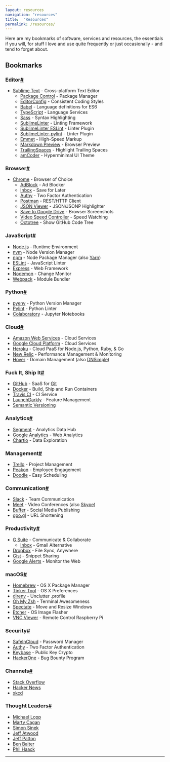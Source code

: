 ```yaml
---
layout: resources
navigation: "resources"
title:  "Resources"
permalink: /resources/
---
```


Here are my bookmarks of software, services and resources, the essentials if you will, for stuff I love and use quite frequently or just occasionally - and tend to forget about.

<h2 id="bookmarks">Bookmarks</h2>

<div class="resources">
  <div class="wrapper">
    <h3 id="editor" class="has-permalink">Editor<a class="permalink" title="Permalink" href="#editor">#</a></h3>
    <ul>
      <li><a target="_blank" href="http://www.sublimetext.com/">Sublime Text</a> - Cross-platform Text Editor
        <ul>
          <li><a target="_blank" href="https://packagecontrol.io/">Package Control</a> - Package Manager</li>
          <li><a target="_blank" href="https://packagecontrol.io/packages/EditorConfig">EditorConfig</a> - Consistent Coding Styles</li>
          <li><a target="_blank" href="https://packagecontrol.io/packages/Babel">Babel</a> - Language definitions for ES6</li>
          <li><a target="_blank" href="https://packagecontrol.io/packages/TypeScript">TypeScript</a> - Language Services</li>
          <li><a target="_blank" href="https://packagecontrol.io/packages/Sass">Sass</a> - Syntax Highlighting</li>
          <li><a target="_blank" href="https://packagecontrol.io/packages/SublimeLinter">SublimeLinter</a> - Linting Framework</li>
          <li><a target="_blank" href="https://packagecontrol.io/packages/SublimeLinter-contrib-eslint">SublimeLinter ESLint</a> - Linter Plugin</li>
          <li><a target="_blank" href="https://packagecontrol.io/packages/SublimeLinter-pylint">Sublime​Linter-pylint</a> - Linter Plugin</li>
          <li><a target="_blank" href="https://packagecontrol.io/packages/Emmet">Emmet</a> - High-Speed Markup</li>
          <li><a target="_blank" href="https://packagecontrol.io/packages/Markdown%20Preview">Markdown Preview</a> - Browser Preview</li>
          <li><a target="_blank" href="https://packagecontrol.io/packages/TrailingSpaces">Trailing​Spaces</a> - Highlight Trailing Spaces</li>
          <li><a target="_blank" href="https://packagecontrol.io/packages/Theme%20-%20amCoder">am​Coder</a> - Hyperminimal UI Theme</li>
        </ul>
      </li>
    </ul>
  </div>
  <div class="wrapper">
    <h3 id="browser" class="has-permalink">Browser<a class="permalink" title="Permalink" href="#browser">#</a></h3>
    <ul>
      <li><a target="_blank" href="https://www.google.com/chrome/browser/">Chrome</a> - Browser of Choice
        <ul>
          <li><a target="_blank" href="https://chrome.google.com/webstore/detail/adblock/gighmmpiobklfepjocnamgkkbiglidom">AdBlock</a> - Ad Blocker</li>
          <li><a target="_blank" href="https://chrome.google.com/webstore/detail/inbox-by-gmail/gkljgfmjocfalijkgoogmfffkhmkbgol">Inbox</a> - Save for Later</li>
          <li><a target="_blank" href="https://chrome.google.com/webstore/detail/authy/gaedmjdfmmahhbjefcbgaolhhanlaolb">Authy</a> - Two Factor Authentication</li>
          <li><a target="_blank" href="https://chrome.google.com/webstore/detail/postman/fhbjgbiflinjbdggehcddcbncdddomop">Postman</a> - REST/HTTP Client</li>
          <li><a target="_blank" href="https://chrome.google.com/webstore/detail/json-viewer/gbmdgpbipfallnflgajpaliibnhdgobh">JSON Viewer</a> - JSON/JSONP Highlighter</li>
          <li><a target="_blank" href="https://chrome.google.com/webstore/detail/save-to-google-drive/gmbmikajjgmnabiglmofipeabaddhgne">Save to Google Drive</a> - Browser Screenshots</li>
          <li><a target="_blank" href="https://chrome.google.com/webstore/detail/video-speed-controller/nffaoalbilbmmfgbnbgppjihopabppdk">Video Speed Controller</a> - Speed Watching</li>
          <li><a target="_blank" href="https://chrome.google.com/webstore/detail/octotree/bkhaagjahfmjljalopjnoealnfndnagc">Octotree</a> - Show GitHub Code Tree</li>
        </ul>
      </li>
    </ul>
  </div>
  <div class="wrapper">
    <h3 id="javascript" class="has-permalink">JavaScript<a class="permalink" title="Permalink" href="#javascript">#</a></h3>
    <ul>
      <li><a target="_blank" href="http://nodejs.org/">Node.js</a> - Runtime Environment</li>
      <li><a target="_blank" href="https://github.com/creationix/nvm">nvm</a> - Node Version Manager</li>
      <li><a target="_blank" href="https://www.npmjs.com/">npm</a> - Node Package Manager (also <a target="_blank" href="https://yarnpkg.com/">Yarn</a>)</li>
      <li><a target="_blank" href="http://eslint.org/">ESLint</a> - JavaScript Linter</li>
      <li><a target="_blank" href="http://expressjs.com/">Express</a> - Web Framework</li>
      <li><a target="_blank" href="http://nodemon.io/">Nodemon</a> - Change Monitor</li>
      <li><a target="_blank" href="https://webpack.js.org/">Webpack</a> - Module Bundler</li>
    </ul>
  </div>
  <div class="wrapper">
    <h3 id="python" class="has-permalink">Python<a class="permalink" title="Permalink" href="#python">#</a></h3>
    <ul>
      <li><a target="_blank" href="https://github.com/pyenv/pyenv">pyenv</a> - Python Version Manager</li>
      <li><a target="_blank" href="https://www.pylint.org/">Pylint</a> - Python Linter</li>
      <li><a target="_blank" href="https://colab.research.google.com/">Colaboratory</a> - Jupyter Notebooks</li>
    </ul>
  </div>
  <div class="wrapper">
    <h3 id="cloud" class="has-permalink">Cloud<a class="permalink" title="Permalink" href="#cloud">#</a></h3>
    <ul>
      <li><a target="_blank" href="http://aws.amazon.com/">Amazon Web Services</a> - Cloud Services</li>
      <li><a target="_blank" href="https://cloud.google.com/">Google Cloud Platform</a> - Cloud Services</li>
      <li><a target="_blank" href="https://www.heroku.com/">Heroku</a> - Cloud PaaS for Node.js, Python, Ruby,  &amp; Go</li>
      <li><a target="_blank" href="https://newrelic.com/">New Relic</a> - Performance Management &amp; Monitoring</li>
      <li><a target="_blank" href="https://hover.com/ySqMyxoq">Hover</a> - Domain Management (also <a target="_blank" href="https://dnsimple.com/r/4e99a03af0e208">DNSimple</a>)</li>
    </ul>
  </div>
  <div class="wrapper">
    <h3 id="fuckit-shipit" class="has-permalink">Fuck It, Ship It<a class="permalink" title="Permalink" href="#fuckit-shipit">#</a></h3>
    <ul>
      <li><a target="_blank" href="https://github.com/">GitHub</a> - SaaS for <a target="_blank" href="http://git-scm.com/">Git</a></li>
      <li><a target="_blank" href="https://www.docker.com/">Docker</a> - Build, Ship and Run Containers</li>
      <li><a target="_blank" href="https://travis-ci.org/">Travis CI</a> - CI Service</li>
      <li><a target="_blank" href="https://launchdarkly.com/">LaunchDarkly</a> - Feature Management</li>
      <li><a target="_blank" href="http://semver.org/">Semantic Versioning</a></li>
    </ul>
  </div>
  <div class="wrapper">
    <h3 id="analytics" class="has-permalink">Analytics<a class="permalink" title="Permalink" href="#analytics">#</a></h3>
    <ul>
      <li><a target="_blank" href="https://segment.com/">Segment</a> - Analytics Data Hub</li>
      <li><a target="_blank" href="http://www.google.com/analytics/">Google Analytics</a> - Web Analytics</li>
      <li><a target="_blank" href="https://chartio.com/">Chartio</a> - Data Exploration</li>
    </ul>
  </div>
  <div class="wrapper">
    <h3 id="management" class="has-permalink">Management<a class="permalink" title="Permalink" href="#management">#</a></h3>
    <ul>
      <li><a target="_blank" href="https://trello.com/martinbuberl/recommend">Trello</a> - Project Management</li>
      <li><a target="_blank" href="https://peakon.com/">Peakon</a> - Employee Engagement</li>
      <li><a target="_blank" href="http://doodle.com/">Doodle</a> - Easy Scheduling</li>
    </ul>
  </div>
  <div class="wrapper">
    <h3 id="communication" class="has-permalink">Communication<a class="permalink" title="Permalink" href="#communication">#</a></h3>
    <ul>
      <li><a target="_blank" href="https://slack.com/">Slack</a> - Team Communication</li>
      <li><a target="_blank" href="https://meet.google.com/">Meet</a> - Video Conferences (also <a target="_blank" href="https://www.skype.com/">Skype</a>)</li>
      <li><a target="_blank" href="http://bufferapp.com/r/979a1b">Buffer</a> - Social Media Publishing</li>
      <li><a target="_blank" href="https://goo.gl/">goo.gl</a> - URL Shortening</li>
    </ul>
  </div>
  <div class="wrapper">
    <h3 id="productivity" class="has-permalink">Productivity<a class="permalink" title="Permalink" href="#productivity">#</a></h3>
    <ul>
      <li><a target="_blank" href="http://goo.gl/xfPFhk">G Suite</a> - Communicate &amp; Collaborate
        <ul>
          <li><a target="_blank" href="https://www.google.com/inbox/">Inbox</a> - Gmail Alternative</li>
        </ul>
      </li>
      <li><a target="_blank" href="https://db.tt/lwHYI3m">Dropbox</a> - File Sync, Anywhere</li>
      <li><a target="_blank" href="https://gist.github.com/">Gist</a> - Snippet Sharing</li>
      <li><a target="_blank" href="https://www.google.com/alerts">Google Alerts</a> - Monitor the Web</li>
    </ul>
  </div>
  <div class="wrapper">
    <h3 id="macos" class="has-permalink">macOS<a class="permalink" title="Permalink" href="#macos">#</a></h3>
    <ul>
      <li><a target="_blank" href="http://brew.sh/">Homebrew</a> - OS X Package Manager</li>
      <li><a target="_blank" href="http://www.bresink.com/osx/TinkerTool.html">Tinker Tool</a> - OS X Preferences</li>
      <li><a target="_blank" href="https://github.com/direnv/direnv">direnv</a> - Unclutter .profile</li>
      <li><a target="_blank" href="http://ohmyz.sh/">Oh My Zsh</a> - Terminal Awesomeness</li>
      <li><a target="_blank" href="http://spectacleapp.com/">Spectate</a> - Move and Resize Windows</li>
      <li><a target="_blank" href="https://etcher.io/">Etcher</a> - OS Image Flasher</li>
      <li><a target="_blank" href="https://www.realvnc.com/en/connect/download/viewer/">VNC Viewer</a> - Remote Control Raspberry Pi</li>
    </ul>
  </div>
  <div class="wrapper">
    <h3 id="security" class="has-permalink">Security<a class="permalink" title="Permalink" href="#security">#</a></h3>
    <ul>
      <li><a target="_blank" href="https://www.safe-in-cloud.com/">SafeInCloud</a> - Password Manager</li>
      <li><a target="_blank" href="https://www.authy.com/">Authy</a> - Two Factor Authentication</li>
      <li><a target="_blank" href="https://keybase.io/">Keybase</a> - Public Key Crypto</li>
      <li><a target="_blank" href="https://hackerone.com/">HackerOne</a> - Bug Bounty Program</li>
    </ul>
  </div>
  <div class="wrapper">
    <h3 id="channels" class="has-permalink">Channels<a class="permalink" title="Permalink" href="#channels">#</a></h3>
    <ul>
      <li><a target="_blank" href="http://stackoverflow.com/">Stack Overflow</a></li>
      <li><a target="_blank" href="https://news.ycombinator.com/">Hacker News</a></li>
      <li><a target="_blank" href="http://xkcd.com/">xkcd</a></li>
    </ul>
  </div>
  <div class="wrapper">
    <h3 id="thought-leaders" class="has-permalink">Thought Leaders<a class="permalink" title="Permalink" href="#thought-leaders">#</a></h3>
    <ul>
      <li><a target="_blank" href="http://randsinrepose.com/">Michael Lopp</a></li>
      <li><a target="_blank" href="https://svpg.com/articles/">Marty Cagan</a></li>
      <li><a target="_blank" href="https://startwithwhy.com/">Simon Sinek</a></li>
      <li><a target="_blank" href="http://blog.codinghorror.com/">Jeff Atwood</a></li>
      <li><a target="_blank" href="https://jpattonassociates.com/blog/">Jeff Patton</a></li>
      <li><a target="_blank" href="http://ben.balter.com/">Ben Balter</a></li>
      <li><a target="_blank" href="http://haacked.com/">Phil Haack</a></li>
    </ul>
  </div>
</div>

<hr class="resources">
